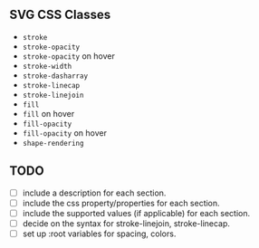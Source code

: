 ## SVG CSS Classes

- `stroke`
- `stroke-opacity`
- `stroke-opacity` on hover
- `stroke-width`
- `stroke-dasharray`
- `stroke-linecap`
- `stroke-linejoin`
- `fill`
- `fill` on hover
- `fill-opacity`
- `fill-opacity` on hover
- `shape-rendering`

## TODO

- [ ] include a description for each section.
- [ ] include the css property/properties for each section.
- [ ] include the supported values (if applicable) for each section.
- [ ] decide on the syntax for stroke-linejoin, stroke-linecap.
- [ ] set up :root variables for spacing, colors.